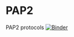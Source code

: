 # PAP2
PAP2 protocols
[![Binder](https://mybinder.org/badge_logo.svg)](https://mybinder.org/v2/gh/leonardscheuer/PAP2/main)

